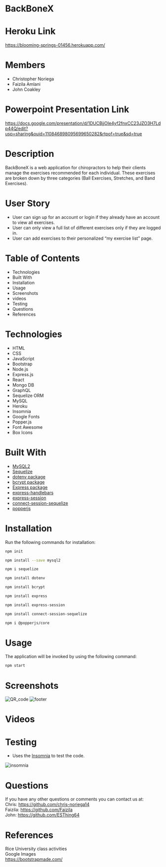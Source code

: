 # BackBoneX

# Heroku Link

https://blooming-springs-01456.herokuapp.com/

# Members

* Christopher Noriega
* Faizila Amlani
* John Coakley

# Powerpoint Presentation Link

https://docs.google.com/presentation/d/1DUCBjjOIe4yf2fnxCC23JZO3H7Ldp44Q/edit?usp=sharing&ouid=110846898095699650282&rtpof=true&sd=true

# Description

BackBoneX is a web application for chiropractors to help their clients manage the exercises recommended for each individual. These exercises are broken down by three categories (Ball Exercises, Stretches, and Band Exercises).

# User Story

* User can sign up for an account or login if they already have an account to view all exercises.
* User can only view a full list of different exercises only if they are logged in.
* User can add exercises to their personalized “my exercise list” page.

# Table of Contents

* Technologies
* Built With
* Installation
* Usage
* Screenshots
* videos
* Testing
* Questions
* References

# Technologies

* HTML
* CSS
* JavaScript
* Bootstrap
* Node.js
* Express.js
* React
* Mongo DB
* GraphQL
* Sequelize ORM
* MySQL
* Heroku
* Insomnia
* Google Fonts
* Popper.js
* Font Awesome
* Box Icons

# Built With

* [MySQL2](https://www.npmjs.com/package/mysql2)
* [Sequelize](https://www.npmjs.com/package/sequelize) 
* [dotenv package](https://www.npmjs.com/package/dotenv)
* [bcrypt package](https://www.npmjs.com/package/bcrypt)
* [Express package](https://www.npmjs.com/package/express)
* [express-handlebars](https://www.npmjs.com/package/express-handlebars)
* [express-session](https://www.npmjs.com/package/express-session)  
* [connect-session-sequelize](https://www.npmjs.com/package/connect-session-sequelize)
* [popperjs](https://www.npmjs.com/package/@popperjs/core)

# Installation

Run the following commands for installation:

```bash
npm init
```

```bash
npm install --save mysql2
```

```bash
npm i sequelize
```

```bash
npm install dotenv
```

```bash
npm install bcrypt
```

```bash
npm install express
```

```bash
npm install express-session
```

```bash
npm install connect-session-sequelize
```

```bash
npm i @popperjs/core
```

# Usage

The application will be invoked by using the following command:

```bash
npm start
```

# Screenshots

![QR_code](https://user-images.githubusercontent.com/78191579/140362169-9c5d5761-8125-4a24-b3c1-96b425f3b160.png)
![footer](https://user-images.githubusercontent.com/78191579/140420579-46203950-d66c-4d7f-9777-df99b8c0924c.JPG)

# Videos



# Testing

* Uses the [Insomnia](https://insomnia.rest/download) to test the code.

![insomnia](https://user-images.githubusercontent.com/78191579/140422149-d23c1d6b-d23f-457d-b9ac-5e32cf38fc44.JPG)

# Questions

If you have any other questions or comments you can contact us at:
   <br>
  Chris: https://github.com/chris-noriega14
  <br>
  Faizila: https://github.com/Faizila
  <br>
  John: https://github.com/ESThing64

# References

Rice University class activities
<br>
Google Images
<br>
https://bootstrapmade.com/











